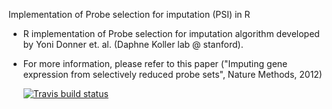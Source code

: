 Implementation of Probe selection for imputation (PSI) in R

- R implementation of Probe selection for imputation algorithm developed by Yoni Donner et. al. (Daphne Koller lab @ stanford). 
- For more information, please refer to this paper ("Imputing gene expression from selectively reduced probe sets", Nature Methods, 2012)

  <!-- badges: start -->
  [![Travis build status](https://travis-ci.org/psychemistz/rpsi.svg?branch=master)](https://travis-ci.org/psychemistz/rpsi)
  <!-- badges: end -->

